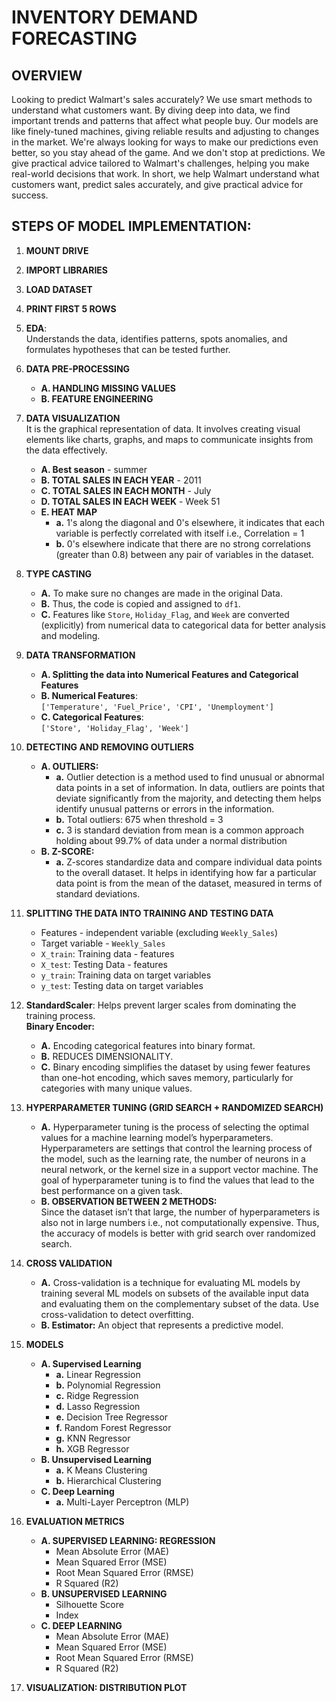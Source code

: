 # INVENTORY DEMAND FORECASTING

## OVERVIEW
Looking to predict Walmart's sales accurately? We use smart methods to understand what customers want. By diving deep into data, we find important trends and patterns that affect what people buy. Our models are like finely-tuned machines, giving reliable results and adjusting to changes in the market. We're always looking for ways to make our predictions even better, so you stay ahead of the game. And we don't stop at predictions. We give practical advice tailored to Walmart's challenges, helping you make real-world decisions that work. In short, we help Walmart understand what customers want, predict sales accurately, and give practical advice for success.

## STEPS OF MODEL IMPLEMENTATION:
1. **MOUNT DRIVE**  
2. **IMPORT LIBRARIES**  
3. **LOAD DATASET**  
4. **PRINT FIRST 5 ROWS**  
5. **EDA**:  
   Understands the data, identifies patterns, spots anomalies, and formulates hypotheses that can be tested further.  

6. **DATA PRE-PROCESSING**  
   - **A. HANDLING MISSING VALUES**  
   - **B. FEATURE ENGINEERING**  

7. **DATA VISUALIZATION**  
   It is the graphical representation of data. It involves creating visual elements like charts, graphs, and maps to communicate insights from the data effectively.  
   - **A. Best season** - summer  
   - **B. TOTAL SALES IN EACH YEAR** - 2011  
   - **C. TOTAL SALES IN EACH MONTH** - July  
   - **D. TOTAL SALES IN EACH WEEK** - Week 51  
   - **E. HEAT MAP**  
     - **a.** 1's along the diagonal and 0's elsewhere, it indicates that each variable is perfectly correlated with itself i.e., Correlation = 1  
     - **b.** 0's elsewhere indicate that there are no strong correlations (greater than 0.8) between any pair of variables in the dataset.  

8. **TYPE CASTING**  
   - **A.** To make sure no changes are made in the original Data.  
   - **B.** Thus, the code is copied and assigned to `df1`.  
   - **C.** Features like `Store`, `Holiday_Flag`, and `Week` are converted (explicitly) from numerical data to categorical data for better analysis and modeling.  

9. **DATA TRANSFORMATION**  
   - **A. Splitting the data into Numerical Features and Categorical Features**  
   - **B. Numerical Features**:  
     `['Temperature', 'Fuel_Price', 'CPI', 'Unemployment']`  
   - **C. Categorical Features**:  
     `['Store', 'Holiday_Flag', 'Week']`  

10. **DETECTING AND REMOVING OUTLIERS**  
    - **A. OUTLIERS:**  
      - **a.** Outlier detection is a method used to find unusual or abnormal data points in a set of information. In data, outliers are points that deviate significantly from the majority, and detecting them helps identify unusual patterns or errors in the information.  
      - **b.** Total outliers: 675 when threshold = 3  
      - **c.** 3 is standard deviation from mean is a common approach holding about 99.7% of data under a normal distribution  
    - **B. Z-SCORE:**  
      - **a.** Z-scores standardize data and compare individual data points to the overall dataset. It helps in identifying how far a particular data point is from the mean of the dataset, measured in terms of standard deviations.  

11. **SPLITTING THE DATA INTO TRAINING AND TESTING DATA**  
    - Features - independent variable (excluding `Weekly_Sales`)  
    - Target variable - `Weekly_Sales`  
    - `X_train`: Training data - features  
    - `X_test`: Testing Data - features  
    - `y_train`: Training data on target variables  
    - `y_test`: Testing data on target variables  

12. **StandardScaler**: Helps prevent larger scales from dominating the training process.  
    **Binary Encoder:**  
    - **A.** Encoding categorical features into binary format.  
    - **B.** REDUCES DIMENSIONALITY.  
    - **C.** Binary encoding simplifies the dataset by using fewer features than one-hot encoding, which saves memory, particularly for categories with many unique values.  

13. **HYPERPARAMETER TUNING (GRID SEARCH + RANDOMIZED SEARCH)**  
    - **A.** Hyperparameter tuning is the process of selecting the optimal values for a machine learning model’s hyperparameters. Hyperparameters are settings that control the learning process of the model, such as the learning rate, the number of neurons in a neural network, or the kernel size in a support vector machine. The goal of hyperparameter tuning is to find the values that lead to the best performance on a given task.  
    - **B. OBSERVATION BETWEEN 2 METHODS:**  
      Since the dataset isn’t that large, the number of hyperparameters is also not in large numbers i.e., not computationally expensive. Thus, the accuracy of models is better with grid search over randomized search.  

14. **CROSS VALIDATION**  
    - **A.** Cross-validation is a technique for evaluating ML models by training several ML models on subsets of the available input data and evaluating them on the complementary subset of the data. Use cross-validation to detect overfitting.  
    - **B. Estimator:** An object that represents a predictive model.  

15. **MODELS**  
    - **A. Supervised Learning**  
      - **a.** Linear Regression  
      - **b.** Polynomial Regression  
      - **c.** Ridge Regression  
      - **d.** Lasso Regression  
      - **e.** Decision Tree Regressor  
      - **f.** Random Forest Regressor  
      - **g.** KNN Regressor  
      - **h.** XGB Regressor  
    - **B. Unsupervised Learning**  
      - **a.** K Means Clustering  
      - **b.** Hierarchical Clustering  
    - **C. Deep Learning**  
      - **a.** Multi-Layer Perceptron (MLP)  

16. **EVALUATION METRICS**  
    - **A. SUPERVISED LEARNING: REGRESSION**  
      - Mean Absolute Error (MAE)  
      - Mean Squared Error (MSE)  
      - Root Mean Squared Error (RMSE)  
      - R Squared (R2)  
    - **B. UNSUPERVISED LEARNING**  
      - Silhouette Score  
      - Index  
    - **C. DEEP LEARNING**  
      - Mean Absolute Error (MAE)  
      - Mean Squared Error (MSE)  
      - Root Mean Squared Error (RMSE)  
      - R Squared (R2)  

17. **VISUALIZATION: DISTRIBUTION PLOT**  
